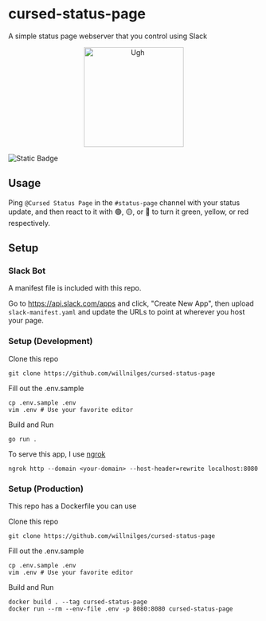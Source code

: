 # cursed-status-page
A simple status page webserver that you control using Slack

<p align="center">
  <img height="200px" src="https://github.com/WillNilges/cursed-status-page/assets/42927786/dae7f367-4351-4bb8-ad5a-d5008dc8ee0f" alt="Ugh">
</p>

![Static Badge](https://img.shields.io/badge/i_should_stop-writing_go-blue)

## Usage
Ping `@Cursed Status Page` in the `#status-page` channel with your status update, and then react to it with 🟢, 🟡, or 🔴 to turn it green, yellow, or red respectively.

## Setup

### Slack Bot

A manifest file is included with this repo.

Go to https://api.slack.com/apps and click, "Create New App", then upload
`slack-manifest.yaml` and update the URLs to point at wherever you host
your page.

### Setup (Development)

Clone this repo

```
git clone https://github.com/willnilges/cursed-status-page
``` 

Fill out the .env.sample

```
cp .env.sample .env
vim .env # Use your favorite editor
```

Build and Run

```
go run .
```

To serve this app, I use [ngrok](https://ngrok.com/)

```
ngrok http --domain <your-domain> --host-header=rewrite localhost:8080
```

### Setup (Production)

This repo has a Dockerfile you can use

Clone this repo

```
git clone https://github.com/willnilges/cursed-status-page
``` 

Fill out the .env.sample

```
cp .env.sample .env
vim .env # Use your favorite editor
```

Build and Run

```
docker build . --tag cursed-status-page
docker run --rm --env-file .env -p 8080:8080 cursed-status-page
```

